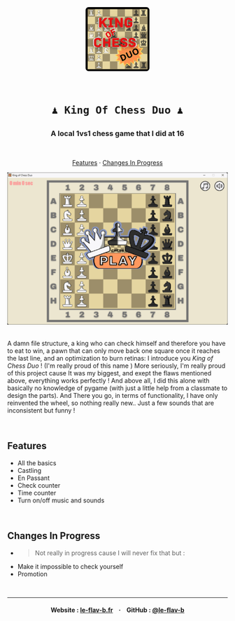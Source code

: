 <h1 align="center">
    <br>
    <img src="https://raw.githubusercontent.com/le-flav-b/king-of-chess-duo/master/files/assets/icon.png" alt="King Of Chess Duo" width="150">
    <br><br>

    ♟️ King Of Chess Duo ♟️
</h1>


<h3 align="center">A local 1vs1 chess game that I did at 16</h3>

<br>

<p align="center">
        <a href="#features"=>Features</a> ·
        <a href="#changes-in-progress"=>Changes In Progress</a>
</p>

![Screenshots](https://raw.githubusercontent.com/le-flav-b/king-of-chess-duo/master/files/assets/exemple.gif)
<br>
<br>

A damn file structure, a king  who can check himself and therefore you have to eat to win, a pawn that can only move back one square once it reaches the last line, and an optimization to burn retinas: I introduce you *King of Chess Duo* ! (I'm really proud of this name )
More seriously, I'm really proud of this project cause It was my biggest, and exept the flaws mentioned above, everything works perfectly !
And above all, I did this alone with basically no knowledge of pygame (with just a little help from a classmate to design the parts).
And There you go, in terms of functionality, I have only reinvented the wheel, so nothing really new.. Just a few sounds that are inconsistent but funny ! 

<br>


## Features

* All the basics
* Castling
* En Passant
* Check counter
* Time counter
* Turn on/off music and sounds

<br>


## Changes In Progress

* > Not really in progress cause I will never fix that but :
* Make it impossible to check yourself
* Promotion

<br>


---

<h4 align="center">
    Website : <a href="https://www.le-flav-b.fr">le-flav-b.fr</a> &nbsp&nbsp · &nbsp&nbsp
    GitHub :  <a href="https://github.com/le-flav-b">@le-flav-b</a>
</h4>
